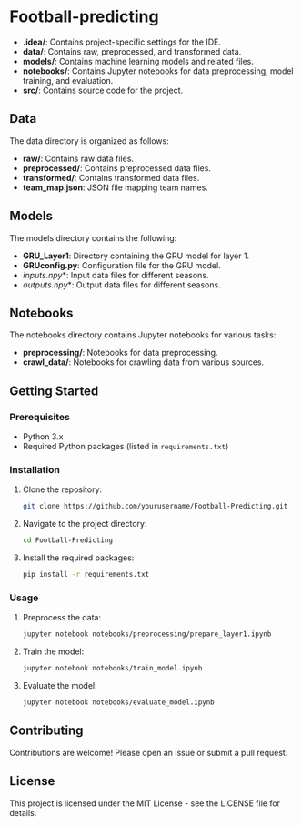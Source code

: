 # Football-predicting

- **.idea/**: Contains project-specific settings for the IDE.
- **data/**: Contains raw, preprocessed, and transformed data.
- **models/**: Contains machine learning models and related files.
- **notebooks/**: Contains Jupyter notebooks for data preprocessing, model training, and evaluation.
- **src/**: Contains source code for the project.

## Data

The data directory is organized as follows:

- **raw/**: Contains raw data files.
- **preprocessed/**: Contains preprocessed data files.
- **transformed/**: Contains transformed data files.
- **team_map.json**: JSON file mapping team names.

## Models

The models directory contains the following:

- **GRU_Layer1**: Directory containing the GRU model for layer 1.
- **GRUconfig.py**: Configuration file for the GRU model.
- **inputs*.npy**: Input data files for different seasons.
- **outputs*.npy**: Output data files for different seasons.

## Notebooks

The notebooks directory contains Jupyter notebooks for various tasks:

- **preprocessing/**: Notebooks for data preprocessing.
- **crawl_data/**: Notebooks for crawling data from various sources.

## Getting Started

### Prerequisites

- Python 3.x
- Required Python packages (listed in `requirements.txt`)

### Installation

1. Clone the repository:
    ```sh
    git clone https://github.com/yourusername/Football-Predicting.git
    ```
2. Navigate to the project directory:
    ```sh
    cd Football-Predicting
    ```
3. Install the required packages:
    ```sh
    pip install -r requirements.txt
    ```

### Usage

1. Preprocess the data:
    ```sh
    jupyter notebook notebooks/preprocessing/prepare_layer1.ipynb
    ```
2. Train the model:
    ```sh
    jupyter notebook notebooks/train_model.ipynb
    ```
3. Evaluate the model:
    ```sh
    jupyter notebook notebooks/evaluate_model.ipynb
    ```

## Contributing

Contributions are welcome! Please open an issue or submit a pull request.

## License

This project is licensed under the MIT License - see the LICENSE file for details.